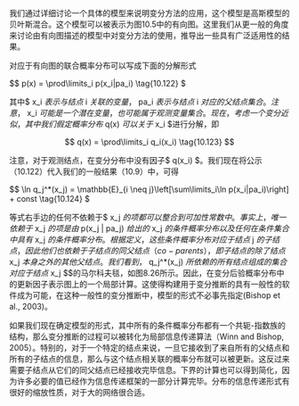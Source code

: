 我们通过详细讨论一个具体的模型来说明变分方法的应用，这个模型是高斯模型的贝叶斯混合。这个模型可以被表示为图10.5中的有向图。这里我们从更一般的角度来讨论由有向图描述的模型中对变分方法的使用，推导出一些具有广泛适用性的结果。    

对应于有向图的联合概率分布可以写成下面的分解形式    

$$
p(x) = \prod\limits_i p(x_i|pa_i) \tag{10.122}
$    

其中$ x_i $表示与结点$ i $关联的变量，$ pa_i $表示与结点$ i $对应的父结点集合。注意，$ x_i $可能是一个潜在变量，也可能属于观测变量集合。现在，考虑一个变分近似，其中我们假定概率分布$ q(x) $可以关于$ x_i $进行分解，即     

$$
q(x) = \prod\limits_i q_i(x_i) \tag{10.123}
$$

注意，对于观测结点，在变分分布中没有因子$ q(x_i) $。我们现在将公示（10.122）代入我们的一般结果（10.9）中，可得    

$$
\ln q_j^*(x_j) = \mathbb{E}_{i \neq j}\left[\sum\limits_i\ln p(x_i|pa_i)\right] + const \tag{10.124}
$     

等式右手边的任何不依赖于$ x_j $的项都可以整合到可加性常数中。事实上，唯一依赖于$ x_j $的项是由$ p(x_j | pa_j) $给出的$ x_j $的条件概率分布以及任何在条件集合中具有$ x_j $的条件概率分布。根据定义，这些条件概率分布对应于结点$ j $的子结点，因此他们也依赖于子结点的同父结点（co-parents），即子结点的除了结点$ x_j $本身之外的其他父结点。我们看到，$ q_j^*(x_j) $所依赖的所有结点组成的集合对应于结点$ x_j
$$的马尔科夫毯，如图8.26所示。因此，在变分后验概率分布中的更新因子表示图上的一个局部计算。这使得构建用于变分推断的具有一般性的软件成为可能，在这种一般性的变分推断中，模型的形式不必事先指定(Bishop et al., 2003)。     

如果我们现在确定模型的形式，其中所有的条件概率分布都有一个共轭-指数族的结构，那么变分推断的过程可以被转化为局部信息传递算法（Winn and Bishop,
2005）。特别的，对于一个特定的结点来说，一旦它接收到了来自所有的父结点和所有的子结点的信息，那么与这个结点相关联的概率分布就可以被更新。这反过来需要子结点从它们的同父结点已经接收完毕信息。下界的计算也可以得到简化，因为许多必要的值已经作为信息传递框架的一部分计算完毕。分布的信息传递形式有很好的缩放性质，对于大的网络很合适。     

